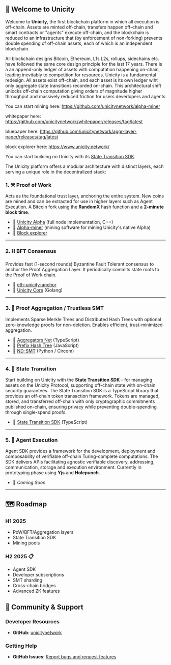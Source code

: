## 🚀 Welcome to Unicity

Welcome to **Unicity**, the first blockchain platform in which all execution is off-chain. Assets are minted off-chain, transfers happen off-chain and smart contracts or "agents" execute off-chain, and the blockchain is reduced
to an infrastructure that (by enforcement of non-forking) prevents double spending of off-chain assets, each of which is an independent blockchain. 

All blockchain designs Bitcoin, Ethereum, L1s L2s, rollups, sidechains etc. have followed the same core design principle for the last 17 years. There is a an append-only ledger of assets with computation happening on-chain, leading inevitably to competition for resources. Unicity is a fundamental redesign. All assets exist  off-chain, and each asset is its own ledger wiht only aggregate state transitions  recorded on-chain. This architectural shift unlocks off-chain computation giving orders of magnitude higher throughput and massively reduced friction for users deverlopers and agents

You can start mining here: https://github.com/unicitynetwork/alpha-miner

whitepaper here: https://github.com/unicitynetwork/whitepaper/releases/tag/latest

bluepaper here: https://github.com/unicitynetwork/aggr-layer-paper/releases/tag/latest

block explorer here:  https://www.unicity.network/

You can start building on Unicity with its [State Transition SDK](https://github.com/unicitynetwork/state-transition-sdk). 

The Unicity platform offers a modular architecture with distinct layers, each serving a unique role in the decentralized stack:


### 1. ⚒️ Proof of Work

Acts as the foundational trust layer, anchoring the entire system. New coins are mined and can be extracted for use in higher layers such as Agent Execution. A Bitcoin fork using the **RandomX** hash function and a **2-minute block time**.

- 🔗 [Unicity Alpha](https://github.com/unicitynetwork/alpha) (full node implementation, C++)
- 🔗 [Alpha-miner](https://github.com/unicitynetwork/alpha-miner) (mining software for mining Unicity's native Alpha)
- 🔗 [Block explorer](https://www.unicity.network/)

---

### 2. ⛓️ BFT Consensus

Provides fast (1-second rounds) Byzantine Fault Tolerant consensus to anchor the Proof Aggregation Layer. It periodically commits state roots to the Proof of Work chain.

- 🔗 [eth-unicity-anchor](https://github.com/unicitynetwork/eth-unicity-anchor)  
- 🔗 [Unicity Core](https://github.com/unicitynetwork/unicity-core) (Golang)

---

### 3. 🌲 Proof Aggregation / Trustless SMT

Implements Sparse Merkle Trees and Distributed Hash Trees with optional zero-knowledge proofs for non-deletion. Enables efficient, trust-minimized aggregation.

- 🔗 [Aggregators Net](https://github.com/unicitynetwork/aggregators_net) (TypeScript)  
- 🔗 [Prefix Hash Tree](https://github.com/unicitynetwork/prefix-hash-tree) (JavaScript)  
- 🔗 [ND-SMT](https://github.com/unicitynetwork/nd-smt) (Python / Circom)

---

### 4. 💱 State Transition

Start building on Unicity with the **State Transition SDK** - for managing assets on the Unicity Protocol, supporting off-chain state with on-chain security guarantees. The State Transition SDK is a TypeScript library that provides an off-chain token transaction framework. Tokens are managed, stored, and transferred off-chain with only cryptographic commitments published on-chain, ensuring privacy while preventing double-spending through single-spend proofs.

- 🔗 [State Transition SDK](https://github.com/unicitynetwork/state-transition-sdk) (TypeScript)

---

### 5. 🤖 Agent Execution

Agent SDK provides a framework for the development, deployment and composability of verifiable off-chain Turing-complete computations. The SDK delivers APIs facilitating agnostic verifiable discovery, addressing, communication, storage and execution environment. Currently in prototyping phase using **Yjs** and **Holepunch**.

- 🚧 *Coming Soon*

---

## 🗺️ Roadmap
### H1 2025
- PoW/BFT/Aggregation layers
- State Transition SDK
- Mining pools

### H2 2025 📋
- Agent SDK
- Developer subscriptions
- SMT sharding
- Cross-chain bridges
- Advanced ZK features

## 🤝 Community & Support

### Developer Resources
- **GitHub**: [unicitynetwork](https://github.com/unicitynetwork)

### Getting Help
- **GitHub Issues**: [Report bugs and request features](https://github.com/unicitynetwork/.github/issues)

<!--

**Here are some ideas to get you started:**

🙋‍♀️ A short introduction - what is your organization all about?
🌈 Contribution guidelines - how can the community get involved?
👩‍💻 Useful resources - where can the community find your docs? Is there anything else the community should know?
🍿 Fun facts - what does your team eat for breakfast?
🧙 Remember, you can do mighty things with the power of [Markdown](https://docs.github.com/github/writing-on-github/getting-started-with-writing-and-formatting-on-github/basic-writing-and-formatting-syntax)
-->

